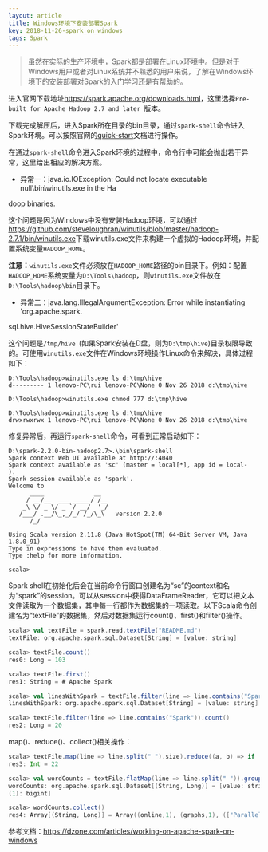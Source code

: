 ```yaml
---
layout: article
title: Windows环境下安装部署Spark
key: 2018-11-26-spark_on_windows
tags: Spark
---
```


> 虽然在实际的生产环境中，Spark都是部署在Linux环境中。但是对于Windows用户或者对Linux系统并不熟悉的用户来说，了解在Windows环境下的安装部署对Spark的入门学习还是有帮助的。
>

<!--more-->

进入官网下载地址<https://spark.apache.org/downloads.html>，这里选择`Pre-built for Apache Hadoop 2.7 and later `版本。

下载完成解压后，进入Spark所在目录的bin目录，通过`spark-shell`命令进入Spark环境。可以按照官网的[quick-start](https://spark.apache.org/docs/latest/quick-start.html)文档进行操作。

在通过`spark-shell`命令进入Spark环境的过程中，命令行中可能会抛出若干异常，这里给出相应的解决方案。

- 异常一：java.io.IOException: Could not locate executable null\bin\winutils.exe in the Ha

doop binaries.

这个问题是因为Windows中没有安装Hadoop环境，可以通过<https://github.com/steveloughran/winutils/blob/master/hadoop-2.7.1/bin/winutils.exe>下载winutils.exe文件来构建一个虚拟的Hadoop环境，并配置系统变量`HADOOP_HOME`。

**注意：**`winutils.exe`文件必须放在`HADOOP_HOME`路径的bin目录下。例如：配置`HADOOP_HOME`系统变量为`D:\Tools\hadoop`，则`winutils.exe`文件放在`D:\Tools\hadoop\bin`目录下。

- 异常二：java.lang.IllegalArgumentException: Error while instantiating 'org.apache.spark.

sql.hive.HiveSessionStateBuilder'

这个问题是`/tmp/hive `(如果Spark安装在D盘，则为`D:\tmp\hive`)目录权限导致的。可使用`winutils.exe`文件在Windows环境操作Linux命令来解决，具体过程如下：

```shell
D:\Tools\hadoop>winutils.exe ls d:\tmp\hive
d--------- 1 lenovo-PC\rui lenovo-PC\None 0 Nov 26 2018 d:\tmp\hive

D:\Tools\hadoop>winutils.exe chmod 777 d:\tmp\hive

D:\Tools\hadoop>winutils.exe ls d:\tmp\hive
drwxrwxrwx 1 lenovo-PC\rui lenovo-PC\None 0 Nov 26 2018 d:\tmp\hive
```
修复异常后，再运行`spark-shell`命令，可看到正常启动如下：

```shell
D:\spark-2.2.0-bin-hadoop2.7>.\bin\spark-shell
Spark context Web UI available at http://:4040
Spark context available as 'sc' (master = local[*], app id = local-
).
Spark session available as 'spark'.
Welcome to
      ____              __
     / __/__  ___ _____/ /__
    _\ \/ _ \/ _ `/ __/  '_/
   /___/ .__/\_,_/_/ /_/\_\   version 2.2.0
      /_/

Using Scala version 2.11.8 (Java HotSpot(TM) 64-Bit Server VM, Java 1.8.0_91)
Type in expressions to have them evaluated.
Type :help for more information.

scala>
```

Spark shell在初始化后会在当前命令行窗口创建名为“sc”的context和名为“spark”的session。可以从session中获得DataFrameReader，它可以把文本文件读取为一个数据集，其中每一行都作为数据集的一项读取。以下Scala命令创建名为“textFile”的数据集，然后对数据集运行count()、first()和filter()操作。 

```scala
scala> val textFile = spark.read.textFile("README.md")
textFile: org.apache.spark.sql.Dataset[String] = [value: string]

scala> textFile.count()
res0: Long = 103

scala> textFile.first()
res1: String = # Apache Spark

scala> val linesWithSpark = textFile.filter(line => line.contains("Spark"))
linesWithSpark: org.apache.spark.sql.Dataset[String] = [value: string]

scala> textFile.filter(line => line.contains("Spark")).count()
res2: Long = 20
```

map()、reduce()、collect()相关操作：

```scala
scala> textFile.map(line => line.split(" ").size).reduce((a, b) => if (a > b) a else b)
res3: Int = 22

scala> val wordCounts = textFile.flatMap(line => line.split(" ")).groupByKey(identity).count()
wordCounts: org.apache.spark.sql.Dataset[(String, Long)] = [value: string, count
(1): bigint]

scala> wordCounts.collect()
res4: Array[(String, Long)] = Array((online,1), (graphs,1), (["Parallel,1), (["Building,1), (thread,1), (documentation,3), (command,,2), (abbreviated,1), (overview,1), (rich,1), (set,2), (-DskipTests,1), (name,1), (page](http://spark.apache.org/documentation.html).,1),(["Specifying,1), (stream,1), (run:,1), (not,1), (programs,2), (tests,2), (./dev/run-tests,1), (will,1), ([run,1), (particular,2), (option,1), (Alternatively,,1), (by,1), (must,1), (using,5), (you,4), (MLlib,1), (DataFrames,,1), (variable,1), (Note,1), (core,1), (more,1), (protocols,1), (guidance,2), (shell:,2), (can,7), (site,,1), (systems.,1), (Maven,1), ([building, 1), (configure,1), (for,12), (README,1), (Interactive,2), (how,3), ([Configuration,1), (Hive,2), (system,1), (provides,1), (Hadoop-supported,1), (pre-built,1...
```



参考文档：<https://dzone.com/articles/working-on-apache-spark-on-windows>